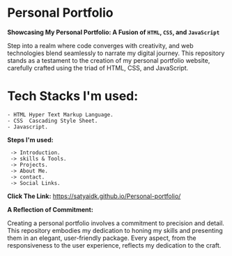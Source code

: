 # Personal Portfolio

**Showcasing My Personal Portfolio: A Fusion of `HTML`, `CSS`, and `JavaScript`**

Step into a realm where code converges with creativity, and web technologies blend seamlessly to narrate 
my digital journey. This repository stands as a testament to the creation of my personal portfolio website, 
carefully crafted using the triad of HTML, CSS, and JavaScript.

<h1>Tech Stacks I'm used:</h1> 

    - HTML Hyper Text Markup Language.
    - CSS  Cascading Style Sheet.
    - Javascript.

**Steps I'm used:**

     -> Introduction.
     -> skills & Tools.
     -> Projects.
     -> About Me.
     -> contact.
     -> Social Links.

**Click The Link:** https://satyaidk.github.io/Personal-portfolio/

**A Reflection of Commitment:**

Creating a personal portfolio involves a commitment to precision and detail. This repository embodies my dedication to honing my skills and presenting them in an elegant, user-friendly package. Every aspect, from the responsiveness to the user experience, reflects my dedication to the craft.
